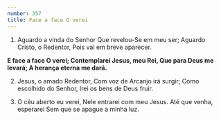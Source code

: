 ```yaml
---
number: 357
title: Face a face O verei
---
```


1. Aguardo a vinda do Senhor
  Que revelou-Se em meu ser;
  Aguardo Cristo, o Redentor,
  Pois vai em breve aparecer.

  __E face a face O verei;
  Contemplarei Jesus, meu Rei,
  Que para Deus me levará;
  A herança eterna me dará.__

2. Jesus, o amado Redentor,
  Com voz de Arcanjo irá surgir;
  Como escolhido do Senhor,
  Irei os bens de Deus fruir.

3. O céu aberto eu verei,
  Nele entrarei com meu Jesus.
  Até que venha, esperarei
  Sem que se apague a minha luz.

